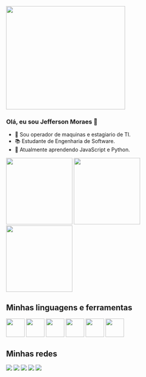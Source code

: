 <img height="280em" width="80%" src="https://github.com/JeffMrCastro/JeffMrCastro/assets/143403162/1f220b68-e72a-47c8-9aa8-7bd93549bcc0">

### Olá, eu sou Jefferson Moraes 👋

- 💼 Sou operador de maquinas e estagiario de TI.
- 📚 Estudante de Engenharia de Software.
- 📒 Atualmente aprendendo JavaScript e Python.
  
 <div>
   <a href="https://github.com/JeffMrCastro"></a>
   <img height="180em" src="https://github-readme-stats.vercel.app/api?username=JeffMrCastro&show_icons=true&theme=radical">  
   <img height="180em" src="https://github-readme-stats.vercel.app/api/top-langs/?username=JeffMrCastro&layout=compact&theme=radical">
   <img height="180em" src="https://github.com/JeffMrCastro/JeffMrCastro/assets/143403162/d2e6c92c-6f13-42e5-92ec-3a0f6bb49e0f"> 
 </div>
 
  <div>
    <h2>Minhas linguagens e ferramentas</h2>
    <img width="50px" src="https://cdn.jsdelivr.net/gh/devicons/devicon/icons/css3/css3-original.svg" />
    <img width="50px" src="https://cdn.jsdelivr.net/gh/devicons/devicon/icons/html5/html5-original.svg" />  
    <img width="50px" src="https://cdn.jsdelivr.net/gh/devicons/devicon/icons/javascript/javascript-original.svg" />
    <img width="50px" src="https://cdn.jsdelivr.net/gh/devicons/devicon/icons/python/python-original.svg" />
    <img width="50px" src="https://cdn.jsdelivr.net/gh/devicons/devicon/icons/django/django-plain-wordmark.svg" />
    <img width="50px" src="https://cdn.jsdelivr.net/gh/devicons/devicon/icons/flask/flask-original.svg" />   
  </div>

  <div>
    <h2>Minhas redes</h2>
    <a href="mailto:jeffersonmoraesdecastro@hotmail.com"><img src="https://img.shields.io/badge/Gmail-D14836?style=for-the-badge&logo=gmail&logoColor=white"></a>
    <a href="https://wa.me/5545998551074"><img src="https://img.shields.io/badge/WhatsApp-25D366?style=for-the-badge&logo=whatsapp&logoColor=white"></a>
    <a href="https://www.linkedin.com/in/jefferson-mrc/"><img src="https://img.shields.io/badge/LinkedIn-0077B5?style=for-the-badge&logo=linkedin&logoColor=white"></a>
    <a href="https://www.youtube.com/channel/UCoOwGU8y_C_th-HtSCh9kRQ"><img src="https://img.shields.io/badge/YouTube-FF0000?style=for-the-badge&logo=youtube&logoColor=white"></a>
    <a href="https://www.instagram.com/dev_jeffersonmr/"><img src="https://img.shields.io/badge/Instagram-E4405F?style=for-the-badge&logo=instagram&logoColor=white"></a>
  </div>

